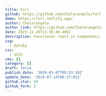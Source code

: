 ```yaml
---
title: Furl
github: https://github.com/Chalarangelo/furl
demo: https://furl.netlify.app/
author: Chalarangelo
author_link: https://github.com/Chalarangelo
date: 2023-11-26T11:38:49.405Z
description: Functional react.js components.
ssg:
  - Gatsby
css:
  - SCSS
cms: []
category: []
draft: false
publish_date: '2019-03-07T09:53:10Z'
update_date: '2019-07-14T08:37:01Z'
github_star: 34
github_fork: 2
---
```

